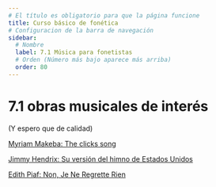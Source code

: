 ```yaml
---
# El título es obligatorio para que la página funcione
title: Curso básico de fonética
# Configuracion de la barra de navegación
sidebar:
  # Nombre
  label: 7.1 Música para fonetistas
  # Orden (Número más bajo aparece más arriba)
  order: 80
---
```

# 7.1 obras musicales de interés 
(Y espero que de calidad)

[Myriam Makeba: The clicks song](https://www.youtube.com/watch?v=rjo8h5qLpU0)

[Jimmy Hendrix: Su versión del himno de Estados Unidos](https://www.facebook.com/thehippieblog/videos/jimi-hendrix-himno-de-usa-woodstock-1969/711349532622720/)

[Edith Piaf: Non, Je Ne Regrette Rien](https://www.youtube.com/watch?v=7I7u_XLtFa0)

